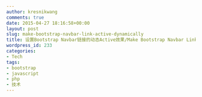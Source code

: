 ```yaml
---
author: kresnikwang
comments: true
date: 2015-04-27 18:16:58+00:00
layout: post
slug: make-bootstrap-navbar-link-active-dynamically
title: 设置Bootstrap Navbar链接的动态Active效果/Make Bootstrap Navbar Link Active Dynamically
wordpress_id: 233
categories:
- Tech
tags:
- bootstrap
- javascript
- php
- 技术
---
```


